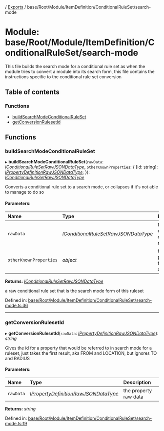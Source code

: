 [](../README.md) / [Exports](../modules.md) / base/Root/Module/ItemDefinition/ConditionalRuleSet/search-mode

# Module: base/Root/Module/ItemDefinition/ConditionalRuleSet/search-mode

This file builds the search mode for a conditional rule set as when the
module tries to convert a module into its search form, this file contains
the instructions specific to the conditional rule set conversion

## Table of contents

### Functions

- [buildSearchModeConditionalRuleSet](base_root_module_itemdefinition_conditionalruleset_search_mode.md#buildsearchmodeconditionalruleset)
- [getConversionRulesetId](base_root_module_itemdefinition_conditionalruleset_search_mode.md#getconversionrulesetid)

## Functions

### buildSearchModeConditionalRuleSet

▸ **buildSearchModeConditionalRuleSet**(`rawData`: [*IConditionalRuleSetRawJSONDataType*](base_root_module_itemdefinition_conditionalruleset.md#iconditionalrulesetrawjsondatatype), `otherKnownProperties`: { [id: string]: [*IPropertyDefinitionRawJSONDataType*](../interfaces/base_root_module_itemdefinition_propertydefinition.ipropertydefinitionrawjsondatatype.md);  }): [*IConditionalRuleSetRawJSONDataType*](base_root_module_itemdefinition_conditionalruleset.md#iconditionalrulesetrawjsondatatype)

Converts a conditional rule set to a search mode, or collapses if it's
not able to manage to do so

#### Parameters:

Name | Type | Description |
:------ | :------ | :------ |
`rawData` | [*IConditionalRuleSetRawJSONDataType*](base_root_module_itemdefinition_conditionalruleset.md#iconditionalrulesetrawjsondatatype) | the raw data for the conditional rule set   |
`otherKnownProperties` | *object* | the properties this set has access to   |

**Returns:** [*IConditionalRuleSetRawJSONDataType*](base_root_module_itemdefinition_conditionalruleset.md#iconditionalrulesetrawjsondatatype)

a raw conditional rule set that is the search mode form of this ruleset

Defined in: [base/Root/Module/ItemDefinition/ConditionalRuleSet/search-mode.ts:36](https://github.com/onzag/itemize/blob/55e63f2c/base/Root/Module/ItemDefinition/ConditionalRuleSet/search-mode.ts#L36)

___

### getConversionRulesetId

▸ **getConversionRulesetId**(`rawData`: [*IPropertyDefinitionRawJSONDataType*](../interfaces/base_root_module_itemdefinition_propertydefinition.ipropertydefinitionrawjsondatatype.md)): *string*

Gives the id for a property that would be referred to in search mode
for a ruleset, just takes the first result, aka FROM and LOCATION, but
ignores TO and RADIUS

#### Parameters:

Name | Type | Description |
:------ | :------ | :------ |
`rawData` | [*IPropertyDefinitionRawJSONDataType*](../interfaces/base_root_module_itemdefinition_propertydefinition.ipropertydefinitionrawjsondatatype.md) | the property raw data    |

**Returns:** *string*

Defined in: [base/Root/Module/ItemDefinition/ConditionalRuleSet/search-mode.ts:19](https://github.com/onzag/itemize/blob/55e63f2c/base/Root/Module/ItemDefinition/ConditionalRuleSet/search-mode.ts#L19)
